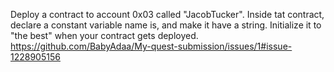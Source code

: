 Deploy a contract to account 0x03 called "JacobTucker". Inside tat contract,
declare a constant variable name is, and make it have a string. Initialize it to "the best" when your contract gets deployed.
https://github.com/BabyAdaa/My-quest-submission/issues/1#issue-1228905156

